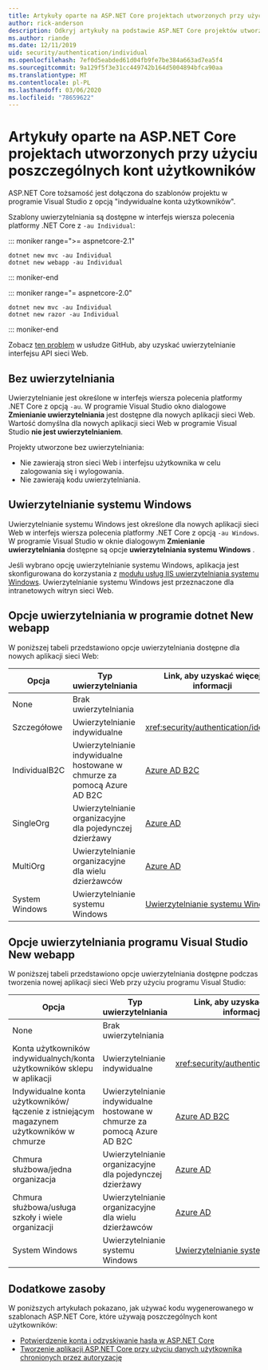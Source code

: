 ```yaml
---
title: Artykuły oparte na ASP.NET Core projektach utworzonych przy użyciu poszczególnych kont użytkowników
author: rick-anderson
description: Odkryj artykuły na podstawie ASP.NET Core projektów utworzonych przy użyciu poszczególnych kont użytkowników.
ms.author: riande
ms.date: 12/11/2019
uid: security/authentication/individual
ms.openlocfilehash: 7ef0d5eabded61d04fb9fe7be384a663ad7ea5f4
ms.sourcegitcommit: 9a129f5f3e31cc449742b164d5004894bfca90aa
ms.translationtype: MT
ms.contentlocale: pl-PL
ms.lasthandoff: 03/06/2020
ms.locfileid: "78659622"
---
```

# <a name="articles-based-on-aspnet-core-projects-created-with-individual-user-accounts"></a>Artykuły oparte na ASP.NET Core projektach utworzonych przy użyciu poszczególnych kont użytkowników

ASP.NET Core tożsamość jest dołączona do szablonów projektu w programie Visual Studio z opcją "indywidualne konta użytkowników".

Szablony uwierzytelniania są dostępne w interfejs wiersza polecenia platformy .NET Core z `-au Individual`:

::: moniker range=">= aspnetcore-2.1"

```dotnetcli
dotnet new mvc -au Individual
dotnet new webapp -au Individual
```

::: moniker-end

::: moniker range="= aspnetcore-2.0"

```dotnetcli
dotnet new mvc -au Individual
dotnet new razor -au Individual
```

::: moniker-end

Zobacz [ten problem](https://github.com/dotnet/AspNetCore/issues/5833) w usłudze GitHub, aby uzyskać uwierzytelnianie interfejsu API sieci Web.

<a name="no"></a>

## <a name="no-authentication"></a>Bez uwierzytelniania

Uwierzytelnianie jest określone w interfejs wiersza polecenia platformy .NET Core z opcją `-au`. W programie Visual Studio okno dialogowe **Zmienianie uwierzytelniania** jest dostępne dla nowych aplikacji sieci Web. Wartość domyślna dla nowych aplikacji sieci Web w programie Visual Studio **nie jest uwierzytelnianiem**.

Projekty utworzone bez uwierzytelniania:

* Nie zawierają stron sieci Web i interfejsu użytkownika w celu zalogowania się i wylogowania.
* Nie zawierają kodu uwierzytelniania.

<a name="win"></a>

## <a name="windows-authentication"></a>Uwierzytelnianie systemu Windows

Uwierzytelnianie systemu Windows jest określone dla nowych aplikacji sieci Web w interfejs wiersza polecenia platformy .NET Core z opcją `-au Windows`. W programie Visual Studio w oknie dialogowym **Zmienianie uwierzytelniania** dostępne są opcje **uwierzytelniania systemu Windows** .

Jeśli wybrano opcję uwierzytelnianie systemu Windows, aplikacja jest skonfigurowana do korzystania z [modułu usług IIS uwierzytelniania systemu Windows](xref:host-and-deploy/iis/modules). Uwierzytelnianie systemu Windows jest przeznaczone dla intranetowych witryn sieci Web.

## <a name="dotnet-new-webapp-authentication-options"></a>Opcje uwierzytelniania w programie dotnet New webapp

W poniższej tabeli przedstawiono opcje uwierzytelniania dostępne dla nowych aplikacji sieci Web:

| Opcja | Typ uwierzytelniania | Link, aby uzyskać więcej informacji |
 | ----------------- | ------------ | ---------- |
| None            |  Brak uwierzytelniania | | 
| Szczegółowe      |  Uwierzytelnianie indywidualne | <xref:security/authentication/identity>
| IndividualB2C   |  Uwierzytelnianie indywidualne hostowane w chmurze za pomocą Azure AD B2C | [Azure AD B2C](/azure/active-directory-b2c/) |
| SingleOrg       |  Uwierzytelnianie organizacyjne dla pojedynczej dzierżawy | [Azure AD](/azure/active-directory/develop/quickstart-v2-aspnet-core-webapp) |
| MultiOrg        |  Uwierzytelnianie organizacyjne dla wielu dzierżawców | [Azure AD](/azure/active-directory/develop/quickstart-v2-aspnet-core-webapp) |
| System Windows         |  Uwierzytelnianie systemu Windows | [Uwierzytelnianie systemu Windows](xref:security/authentication/windowsauth)

## <a name="visual-studio-new-webapp-authentication-options"></a>Opcje uwierzytelniania programu Visual Studio New webapp

W poniższej tabeli przedstawiono opcje uwierzytelniania dostępne podczas tworzenia nowej aplikacji sieci Web przy użyciu programu Visual Studio:

| Opcja | Typ uwierzytelniania | Link, aby uzyskać więcej informacji |
 | ----------------- | ------------ | ---------- |
| None            |  Brak uwierzytelniania | | 
| Konta użytkowników indywidualnych/konta użytkowników sklepu w aplikacji |  Uwierzytelnianie indywidualne | <xref:security/authentication/identity> |
| Indywidualne konta użytkowników/łączenie z istniejącym magazynem użytkowników w chmurze |  Uwierzytelnianie indywidualne hostowane w chmurze za pomocą Azure AD B2C | [Azure AD B2C](/azure/active-directory-b2c/) |
| Chmura służbowa/jedna organizacja  |  Uwierzytelnianie organizacyjne dla pojedynczej dzierżawy | [Azure AD](/azure/active-directory/develop/quickstart-v2-aspnet-core-webapp) |
| Chmura służbowa/usługa szkoły i wiele organizacji |  Uwierzytelnianie organizacyjne dla wielu dzierżawców | [Azure AD](/azure/active-directory/develop/quickstart-v2-aspnet-core-webapp) |
| System Windows         |  Uwierzytelnianie systemu Windows | [Uwierzytelnianie systemu Windows](xref:security/authentication/windowsauth)

## <a name="additional-resources"></a>Dodatkowe zasoby

W poniższych artykułach pokazano, jak używać kodu wygenerowanego w szablonach ASP.NET Core, które używają poszczególnych kont użytkowników:

* [Potwierdzenie konta i odzyskiwanie hasła w ASP.NET Core](xref:security/authentication/accconfirm)
* [Tworzenie aplikacji ASP.NET Core przy użyciu danych użytkownika chronionych przez autoryzację](xref:security/authorization/secure-data)
